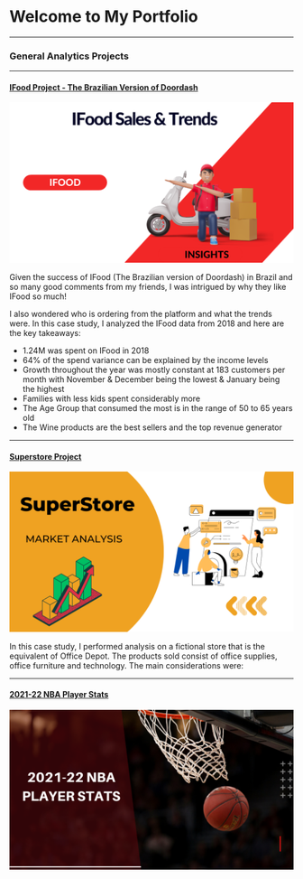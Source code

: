 # Welcome to My Portfolio

---

### General Analytics Projects

---

#### [IFood Project - The Brazilian Version of Doordash](https://public.tableau.com/app/profile/melina.berredo/viz/IFoodSalesTrends/IFoodAnalysys)
[<img src="images/Ifood Analytics.png?raw=true"/>](https://public.tableau.com/app/profile/melina.berredo/viz/IFoodSalesTrends/IFoodAnalysys)

Given the success of IFood (The Brazilian version of Doordash) in Brazil and so many good comments from my friends, I was intrigued by why they like IFood so much! 

I also wondered who is ordering from the platform and what the trends were. In this case study, I analyzed the IFood data from 2018 and here are the key takeaways:

- 1.24M was spent on IFood in 2018
- 64% of the spend variance can be explained by the income levels
- Growth throughout the year was mostly constant at 183 customers per month with November & December being the lowest & January being the highest
- Families with less kids spent considerably more 
- The Age Group that consumed the most is in the range of 50 to 65 years old
- The Wine products are the best sellers and the top revenue generator

---
#### [Superstore Project](https://public.tableau.com/app/profile/melina.berredo/viz/Superstore_16758010941900/SortingdatabyField)
[<img src="images/Superstore.png?raw=true"/>](https://public.tableau.com/app/profile/melina.berredo/viz/Superstore_16758010941900/SortingdatabyField)

In this case study, I performed analysis on a fictional store that is the equivalent of Office Depot. The products sold consist of office supplies, office furniture and technology. The main considerations were:

---

#### [2021-22 NBA Player Stats]([https://public.tableau.com/app/profile/melina.berredo/viz/Superstore_16758010941900/SortingdatabyField](https://public.tableau.com/views/2021-22NBAPlayerStats/2021-22NBAPlayerStats?:language=en-US&publish=yes&:display_count=n&:origin=viz_share_link))
[<img src="images/Ifood Analytics (1).png?raw=true"/>](https://public.tableau.com/views/2021-22NBAPlayerStats/2021-22NBAPlayerStats?:language=en-US&publish=yes&:display_count=n&:origin=viz_share_link])







